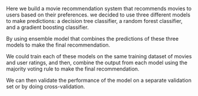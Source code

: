 Here we build a movie recommendation system that recommends movies to users based on their preferences. we decided to use three different models to make predictions: a decision tree classifier, a random forest classifier, and a gradient boosting classifier.

By using ensemble model that combines the predictions of these three models to make the final recommendation.

We could train each of these models on the same training dataset of movies and user ratings, and then, combine the output from each model using the majority voting rule to make the final recommendation.

We can then validate the performance of the model on a separate validation set or by doing cross-validation.
